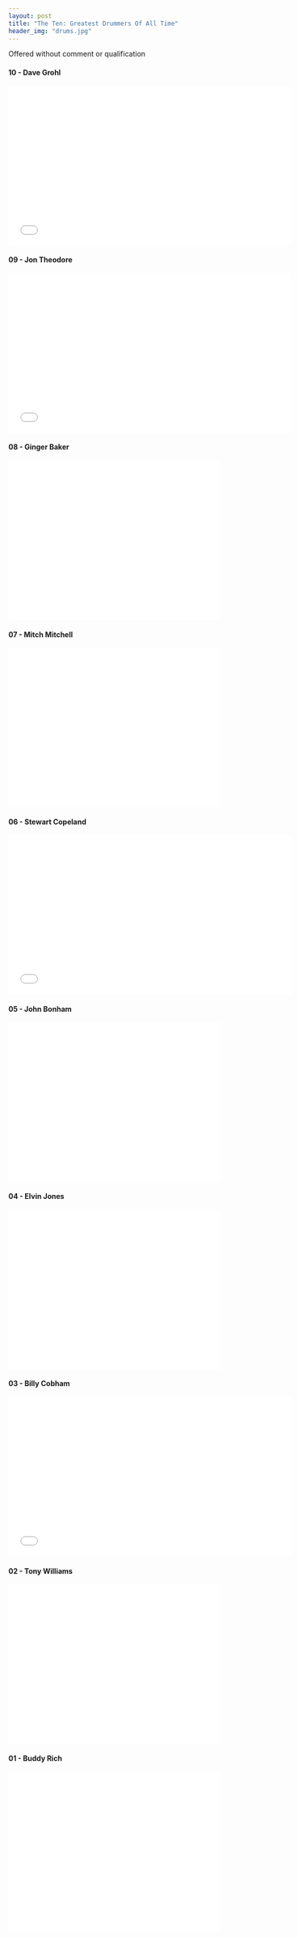 ```yaml
---
layout: post
title: "The Ten: Greatest Drummers Of All Time"
header_img: "drums.jpg"
---
```

<p>Offered without comment or qualification</p>

<h4>10 - Dave Grohl</h4>
<iframe width="560" height="315" src="//www.youtube.com/embed/tGc8jL4dzao" frameborder="0" allowfullscreen></iframe>

<h4>09 - Jon Theodore</h4>
<iframe width="560" height="315" src="//www.youtube.com/embed/ne1RJaiGMSo" frameborder="0" allowfullscreen></iframe>

<h4>08 - Ginger Baker</h4>
<iframe width="420" height="315" src="//www.youtube.com/embed/SSZgFYy5eLI" frameborder="0" allowfullscreen></iframe>

<h4>07 - Mitch Mitchell</h4>
<iframe width="420" height="315" src="//www.youtube.com/embed/CkgGNvZIunw" frameborder="0" allowfullscreen></iframe>

<h4>06 - Stewart Copeland</h4>
<iframe width="560" height="315" src="//www.youtube.com/embed/IBrAtR7OhYM" frameborder="0" allowfullscreen></iframe>                        

<h4>05 - John Bonham</h4>
<iframe width="420" height="315" src="//www.youtube.com/embed/vTtnjzJnz-g" frameborder="0" allowfullscreen></iframe>                        

<h4>04 - Elvin Jones</h4>
<iframe width="420" height="315" src="//www.youtube.com/embed/s258UigTmcU" frameborder="0" allowfullscreen></iframe>                        

<h4>03 - Billy Cobham</h4>
<iframe width="560" height="315" src="//www.youtube.com/embed/bMxI5C4Pls4" frameborder="0" allowfullscreen></iframe>                        

<h4>02 - Tony Williams</h4>
<iframe width="420" height="315" src="//www.youtube.com/embed/rf0APSc1vfo" frameborder="0" allowfullscreen></iframe>                        

<h4>01 - Buddy Rich</h4>
<iframe width="420" height="315" src="//www.youtube.com/embed/QdhE0VQp8-k" frameborder="0" allowfullscreen></iframe>                        


